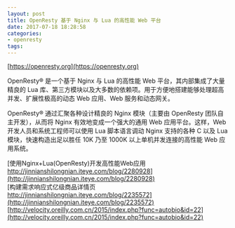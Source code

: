 ```yaml
---
layout: post
title: OpenResty 基于 Nginx 与 Lua 的高性能 Web 平台
date: 2017-07-18 18:28:58
categories:
- openresty
tags:
---
```


[https://openresty.org](https://openresty.org)

OpenResty® 是一个基于 Nginx 与 Lua 的高性能 Web 平台，其内部集成了大量精良的 Lua 库、第三方模块以及大多数的依赖项。用于方便地搭建能够处理超高并发、扩展性极高的动态 Web 应用、Web 服务和动态网关。

OpenResty® 通过汇聚各种设计精良的 Nginx 模块（主要由 OpenResty 团队自主开发），从而将 Nginx 有效地变成一个强大的通用 Web 应用平台。这样，Web 开发人员和系统工程师可以使用 Lua 脚本语言调动 Nginx 支持的各种 C 以及 Lua 模块，快速构造出足以胜任 10K 乃至 1000K 以上单机并发连接的高性能 Web 应用系统。

[使用Nginx+Lua(OpenResty)开发高性能Web应用 http://jinnianshilongnian.iteye.com/blog/2280928](http://jinnianshilongnian.iteye.com/blog/2280928)  
[构建需求响应式亿级商品详情页 http://jinnianshilongnian.iteye.com/blog/2235572](http://jinnianshilongnian.iteye.com/blog/2235572)  
[http://velocity.oreilly.com.cn/2015/index.php?func=autobio&id=22](http://velocity.oreilly.com.cn/2015/index.php?func=autobio&id=22)  